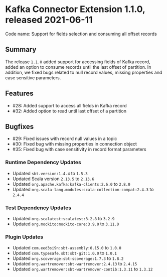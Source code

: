 # Kafka Connector Extension 1.1.0, released 2021-06-11

Code name: Support for fields selection and consuming all offset records

## Summary

The release `1.1.0` added support for accessing fields of Kafka record, added an option to consume records until the last offset of partition. In addition, we fixed bugs related to null record values, missing properties and case sensitive parameters.

## Features

* #28: Added support to access all fields in Kafka record
* #32: Added option to read until last offset of a partition

## Bugfixes

* #29: Fixed issues with record null values in a topic
* #30: Fixed bug with missing properties in connection object
* #35: Fixed bug with case sensitivity in record format parameters

### Runtime Dependency Updates

* Updated `sbt.version:1.4.4` to `1.5.3`
* Updated Scala version `2.13.5` to `2.13.6`
* Updated `org.apache.kafka:kafka-clients:2.6.0` to `2.8.0`
* Updated `org.scala-lang.modules:scala-collection-compat:2.4.3` to `2.4.4`

### Test Dependency Updates

* Updated `org.scalatest:scalatest:3.2.8` to `3.2.9`
* Updated `org.mockito:mockito-core:3.9.0` to `3.11.0`

### Plugin Updates

* Updated `com.eed3si9n:sbt-assembly:0.15.0` to `1.0.0`
* Updated `com.typesafe.sbt:sbt-git:1.0.0` to `1.0.1`
* Updated `org.scoverage:sbt-scoverage:1.7.3` to `1.8.2`
* Updated `org.wartremover:sbt-wartremover:2.4.13` to `2.4.15`
* Updated `org.wartremover:sbt-wartremover-contib:1.3.11` to `1.3.12`

